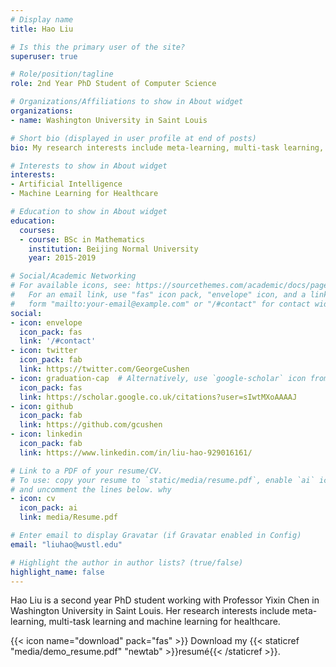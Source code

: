```yaml
---
# Display name
title: Hao Liu

# Is this the primary user of the site?
superuser: true

# Role/position/tagline
role: 2nd Year PhD Student of Computer Science

# Organizations/Affiliations to show in About widget
organizations:
- name: Washington University in Saint Louis

# Short bio (displayed in user profile at end of posts)
bio: My research interests include meta-learning, multi-task learning, machine learning for healthcare.

# Interests to show in About widget
interests:
- Artificial Intelligence
- Machine Learning for Healthcare

# Education to show in About widget
education:
  courses:
  - course: BSc in Mathematics
    institution: Beijing Normal University
    year: 2015-2019

# Social/Academic Networking
# For available icons, see: https://sourcethemes.com/academic/docs/page-builder/#icons
#   For an email link, use "fas" icon pack, "envelope" icon, and a link in the
#   form "mailto:your-email@example.com" or "/#contact" for contact widget.
social:
- icon: envelope
  icon_pack: fas
  link: '/#contact'
- icon: twitter
  icon_pack: fab
  link: https://twitter.com/GeorgeCushen
- icon: graduation-cap  # Alternatively, use `google-scholar` icon from `ai` icon pack
  icon_pack: fas
  link: https://scholar.google.co.uk/citations?user=sIwtMXoAAAAJ
- icon: github
  icon_pack: fab
  link: https://github.com/gcushen
- icon: linkedin
  icon_pack: fab
  link: https://www.linkedin.com/in/liu-hao-929016161/

# Link to a PDF of your resume/CV.
# To use: copy your resume to `static/media/resume.pdf`, enable `ai` icons in `params.toml`, 
# and uncomment the lines below. why
- icon: cv
  icon_pack: ai
  link: media/Resume.pdf

# Enter email to display Gravatar (if Gravatar enabled in Config)
email: "liuhao@wustl.edu"

# Highlight the author in author lists? (true/false)
highlight_name: false
---
```


Hao Liu is a second year PhD student working with Professor Yixin Chen in Washington University in Saint Louis. Her research interests include meta-learning, multi-task learning and machine learning for healthcare. 

{{< icon name="download" pack="fas" >}} Download my {{< staticref "media/demo_resume.pdf" "newtab" >}}resumé{{< /staticref >}}.
